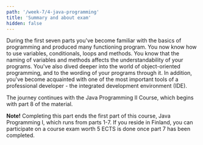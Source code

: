 ```yaml
---
path: '/week-7/4-java-programming'
title: 'Summary and about exam'
hidden: false
---
```


<!-- Ensimmäisen seitsemän osan aikana olet tutustunut ohjelmoinnin perustaitoihin ja luonut useita toimivia ohjelmia. Osaat nyt käyttää muuttujia, ehtolauseita, toistolauseita ja metodeja. Tiedät että ohjelmissasi olevien muuttujien ja metodien nimentä vaikuttaa ohjelmien ymmärrettävyyteen, ja olet aloittanut syventymisen olio-ohjelmointiin ja sitä kautta ohjelmiesi sanoittamiseen. Olet myös tutustunut yhden ohjelmistoalan ammattilaisten tärkeimmän työvälineen eli ohjelmointiympäristön käyttöön.

Matka jatkuu ohjelmoinnin jatkokurssilta, joka alkaa materiaalin kahdeksannesta osasta.

**Huom!** Ohjelmoinnin MOOCin Helsingin yliopiston Ohjelmoinnin perusteet -kurssin kattava alkuosa eli osat 1-7 päättyy tämän osan suorittamiseen. Osan 7 tekemisen jälkeen tehdään kurssikoe, josta voi saada 5 opintopistettä. Katso tarkempia tietoja kohdasta [Arvostelu ja kokeet](/arvostelu-ja-kokeet). Mikäli et ole Helsingin yliopiston läsnäoleva opiskelija ja et ole ilmoittautunut kurssille Helsingin yliopiston Avoimen yliopiston kautta, tee ilmoittautuminen nyt.

Tarkemmat ohjeet koeilmoittatumiseen löydät sivulta [Koe ja Moodle-ilmoittautuminen](/koe-ja-moodle-ilmoittautuminen). -->


During the first seven parts you've become familiar with the basics of programming and produced many functioning program. You now know how to use variables, conditionals, loops and methods. You know that the naming of variables and methods affects the understandability of your programs. You've also dived deeper into the world of object-oriented programming, and to the wording of your programs through it. In addition, you've become acquainted with one of the most important tools of a professional developer - the integrated development environment (IDE).

The journey continues with the Java Programming II Course, which begins with part 8 of the material.

**Note!** Completing this part ends the first part of this course, Java Programming I, which runs from parts 1-7. If you reside in Finland, you can participate on  a course exam worth 5 ECTS is done once part 7 has been completed.

<quiz id="a343e0af-8203-44a1-adce-d7d220813576"></quiz>
